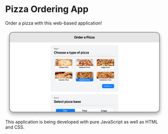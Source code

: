 # Pizza Ordering App
Order a pizza with this web-based application!

![screenshot](https://raw.githubusercontent.com/baxttter/Pizza-Ordering-App/main/screenshot.png)
This application is being developed with pure JavaScript as well as HTML and CSS.

